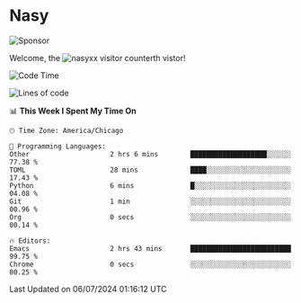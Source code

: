 # Nasy

<!--
<p align="center">
<img height="200" src="https://github-readme-stats.vercel.app/api?username=nasyxx&count_private=true&show_icons=true&theme=dracula&include_all_commits=true"/>
<img height="200" src="https://github-readme-stats.vercel.app/api/top-langs/?username=nasyxx&theme=dracula&hide=html,jupyter+notebook&count_private=true&show_icons=true"/>
</p>

  
----------------
-->

![Sponsor](https://img.shields.io/static/v1.svg?label=Sponsor&message=%E2%9D%A4&logo=GitHub&style=flat&color=pink)
 
Welcome, the ![nasyxx visitor counter](https://count.getloli.com/get/@nasyxx?theme=rule34)th vistor!
 
<!--START_SECTION:waka-->
![Code Time](http://img.shields.io/badge/Code%20Time-4%2C532%20hrs%2043%20mins-blue)

![Lines of code](https://img.shields.io/badge/From%20Hello%20World%20I%27ve%20Written-6.3%20million%20lines%20of%20code-blue)

📊 **This Week I Spent My Time On** 

```text
🕑︎ Time Zone: America/Chicago

💬 Programming Languages: 
Other                    2 hrs 6 mins        ███████████████████░░░░░░   77.38 % 
TOML                     28 mins             ████░░░░░░░░░░░░░░░░░░░░░   17.43 % 
Python                   6 mins              █░░░░░░░░░░░░░░░░░░░░░░░░   04.08 % 
Git                      1 min               ░░░░░░░░░░░░░░░░░░░░░░░░░   00.96 % 
Org                      0 secs              ░░░░░░░░░░░░░░░░░░░░░░░░░   00.14 % 

🔥 Editors: 
Emacs                    2 hrs 43 mins       █████████████████████████   99.75 % 
Chrome                   0 secs              ░░░░░░░░░░░░░░░░░░░░░░░░░   00.25 % 
```


 Last Updated on 06/07/2024 01:16:12 UTC
<!--END_SECTION:waka-->

<!-- ![visitors](https://visitor-badge.laobi.icu/badge?page_id=nasyxx.nasyxx) -->
